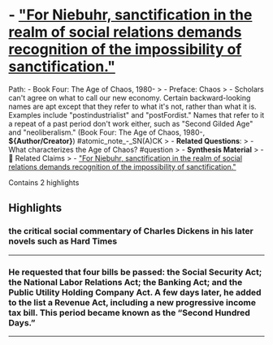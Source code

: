 # - ["For Niebuhr, sanctification in the realm of social relations demands recognition of the impossibility of sanctification."](https://app.tana.inc?nodeid=rAFb-ucAuL)

Path: - Book Four: The Age of Chaos, 1980- > - Preface: Chaos > - Scholars can't agree on what to call our new economy. Certain backward-looking names are apt except that they refer to what it's not, rather than what it is. Examples include "postindustrialist" and "postFordist." Names that refer to it a repeat of a past period don't work either, such as "Second Gilded Age" and "neoliberalism." (Book Four: The Age of Chaos, 1980-, __${Author/Creator}__) #atomic_note_-_SN(A)CK > - **Related Questions**: > - What characterizes the Age of Chaos? #question > - **Synthesis Material** > - 📣 Related Claims > - ["For Niebuhr, sanctification in the realm of social relations demands recognition of the impossibility of sanctification."](https://app.tana.inc?nodeid=rAFb-ucAuL)

Contains 2 highlights

## Highlights

### the critical social commentary of Charles Dickens in his later novels such as Hard Times  
---

### He requested that four bills be passed: the Social Security Act; the National Labor Relations Act; the Banking Act; and the Public Utility Holding Company Act. A few days later, he added to the list a Revenue Act, including a new progressive income tax bill. This period became known as the “Second Hundred Days.”  
---

